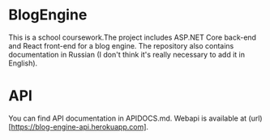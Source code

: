 # BlogEngine
This is a school coursework.The project includes ASP.NET Core back-end and React front-end for a blog engine. The repository also contains documentation in Russian (I don't think it's really necessary to add it in English).

# API
You can find API documentation in APIDOCS.md. Webapi is available at (url)[https://blog-engine-api.herokuapp.com].
